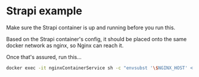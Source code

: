 # Strapi example

Make sure the Strapi container is up and running before you run this.

Based on the Strapi container's config, it should be placed onto the same docker network as nginx, so Nginx can reach it.

Once that's assured, run this...

```bash
docker exec -it nginxContainerService sh -c "envsubst '\$NGINX_HOST' < /etc/nginx/templates/c-strapi.conf.template > /etc/nginx/conf.d/c-https-strapi-subdomain.conf" && docker restart nginxContainerService
```
